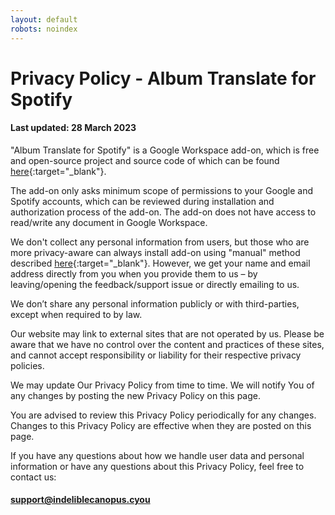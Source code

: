 ```yaml
---
layout: default
robots: noindex
---
```


# Privacy Policy - Album Translate for Spotify

#### Last updated: 28 March 2023

"Album Translate for Spotify" is a Google Workspace add-on, which is free and open-source project and source code of which can be found [here](https://github.com/indeliblecanopus/album-translate-for-spotify){:target="_blank"}.

The add-on only asks minimum scope of permissions to your Google and Spotify accounts, which can be reviewed during installation and authorization process of the add-on. The add-on does not have access to read/write any document in Google Workspace.

We don't collect any personal information from users, but those who are more privacy-aware can always install add-on using "manual" method described [here](https://github.com/indeliblecanopus/album-translate-for-spotify#install-the-add-on){:target="_blank"}. However, we get your name and email address directly from you when you provide them to us – by leaving/opening the feedback/support issue or directly emailing to us.

We don’t share any personal information publicly or with third-parties, except when required to by law.

Our website may link to external sites that are not operated by us. Please be aware that we have no control over the content and practices of these sites, and cannot accept responsibility or liability for their respective privacy policies.

We may update Our Privacy Policy from time to time. We will notify You of any changes by posting the new Privacy Policy on this page.

You are advised to review this Privacy Policy periodically for any changes. Changes to this Privacy Policy are effective when they are posted on this page.

If you have any questions about how we handle user data and personal information or have any questions about this Privacy Policy, feel free to contact us:

#### [support@indeliblecanopus.cyou](mailto:support@indeliblecanopus.cyou)



